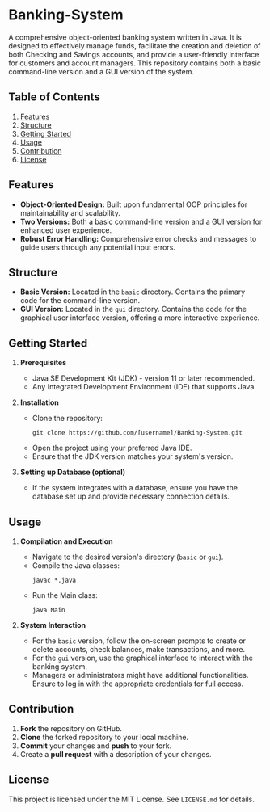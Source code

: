 # Banking-System

A comprehensive object-oriented banking system written in Java. It is designed to effectively manage funds, facilitate the creation and deletion of both Checking and Savings accounts, and provide a user-friendly interface for customers and account managers. This repository contains both a basic command-line version and a GUI version of the system.

## Table of Contents

1. [Features](#features)
2. [Structure](#structure)
3. [Getting Started](#getting-started)
4. [Usage](#usage)
5. [Contribution](#contribution)
6. [License](#license)

## Features

- **Object-Oriented Design:** Built upon fundamental OOP principles for maintainability and scalability.
- **Two Versions:** Both a basic command-line version and a GUI version for enhanced user experience.
- **Robust Error Handling:** Comprehensive error checks and messages to guide users through any potential input errors.

## Structure

- **Basic Version:** Located in the `basic` directory. Contains the primary code for the command-line version.
- **GUI Version:** Located in the `gui` directory. Contains the code for the graphical user interface version, offering a more interactive experience.

## Getting Started

1. **Prerequisites**
    - Java SE Development Kit (JDK) - version 11 or later recommended.
    - Any Integrated Development Environment (IDE) that supports Java.

2. **Installation**
    - Clone the repository:
      ```
      git clone https://github.com/[username]/Banking-System.git
      ```
    - Open the project using your preferred Java IDE.
    - Ensure that the JDK version matches your system's version.
      
3. **Setting up Database (optional)**
    - If the system integrates with a database, ensure you have the database set up and provide necessary connection details.

## Usage

1. **Compilation and Execution**
    - Navigate to the desired version's directory (`basic` or `gui`).
    - Compile the Java classes:
      ```
      javac *.java
      ```
    - Run the Main class:
      ```
      java Main
      ```

2. **System Interaction**
    - For the `basic` version, follow the on-screen prompts to create or delete accounts, check balances, make transactions, and more.
    - For the `gui` version, use the graphical interface to interact with the banking system.
    - Managers or administrators might have additional functionalities. Ensure to log in with the appropriate credentials for full access.

## Contribution

1. **Fork** the repository on GitHub.
2. **Clone** the forked repository to your local machine.
3. **Commit** your changes and **push** to your fork.
4. Create a **pull request** with a description of your changes.

## License

This project is licensed under the MIT License. See `LICENSE.md` for details.
